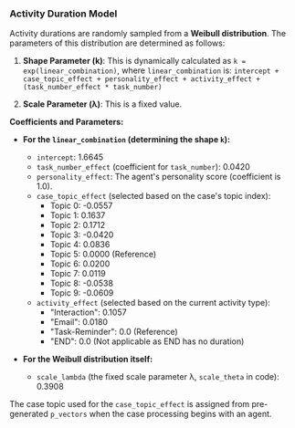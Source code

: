 ### Activity Duration Model

Activity durations are randomly sampled from a **Weibull distribution**. The parameters of this distribution are determined as follows:

1.  **Shape Parameter (k)**: This is dynamically calculated as `k = exp(linear_combination)`,
    where `linear_combination` is:
    `intercept + case_topic_effect + personality_effect + activity_effect + (task_number_effect * task_number)`

2.  **Scale Parameter (λ)**: This is a fixed value.

**Coefficients and Parameters:**

*   **For the `linear_combination` (determining the shape `k`):**
    *   `intercept`: 1.6645
    *   `task_number_effect` (coefficient for `task_number`): 0.0420
    *   `personality_effect`: The agent's personality score (coefficient is 1.0).
    *   `case_topic_effect` (selected based on the case's topic index):
        *   Topic 0: -0.0557
        *   Topic 1: 0.1637
        *   Topic 2: 0.1712
        *   Topic 3: -0.0420
        *   Topic 4: 0.0836
        *   Topic 5: 0.0000 (Reference)
        *   Topic 6: 0.0200
        *   Topic 7: 0.0119
        *   Topic 8: -0.0538
        *   Topic 9: -0.0609
    *   `activity_effect` (selected based on the current activity type):
        *   "Interaction": 0.1057
        *   "Email": 0.0180
        *   "Task-Reminder": 0.0 (Reference)
        *   "END": 0.0 (Not applicable as END has no duration)

*   **For the Weibull distribution itself:**
    *   `scale_lambda` (the fixed scale parameter λ, `scale_theta` in code): 0.3908

The case topic used for the `case_topic_effect` is assigned from pre-generated `p_vectors` when the case processing begins with an agent.